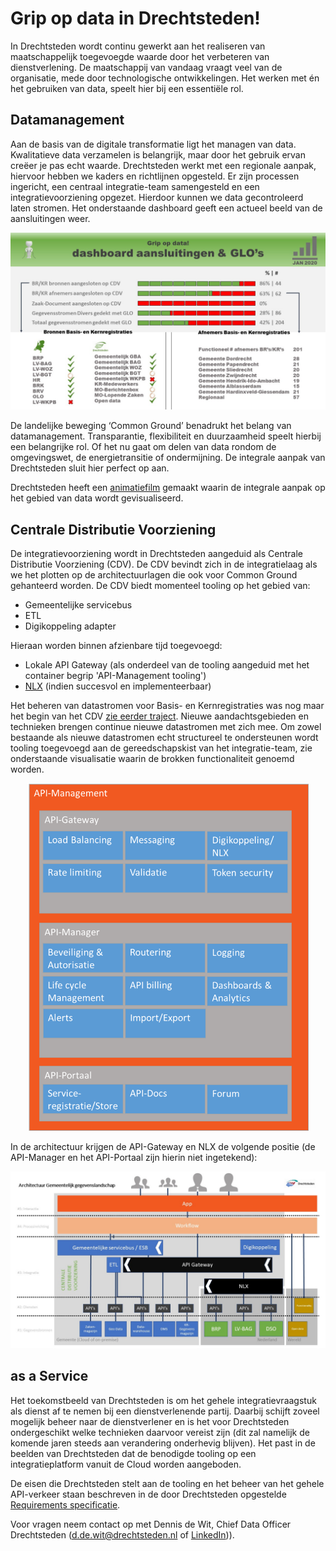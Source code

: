 # Grip op data in Drechtsteden!

In Drechtsteden wordt continu gewerkt aan het realiseren van maatschappelijk toegevoegde waarde door het verbeteren van dienstverlening. De maatschappij van vandaag vraagt veel van de organisatie, mede door technologische ontwikkelingen. Het werken met én het gebruiken van data, speelt hier bij een essentiële rol. 

## Datamanagement

Aan de basis van de digitale transformatie ligt het managen van data. Kwalitatieve data verzamelen is belangrijk, maar door het gebruik ervan creëer je pas echt waarde. Drechtsteden werkt met een regionale aanpak, hiervoor hebben we kaders en richtlijnen opgesteld. Er zijn processen ingericht, een centraal integratie-team samengesteld en een integratievoorziening opgezet. Hierdoor kunnen we data gecontroleerd laten stromen. Het onderstaande dashboard geeft een actueel beeld van de aansluitingen weer. 

![alt text](https://github.com/Drechtsteden/CentraleDistributieVoorziening/blob/master/Dashboard%20CDV%20aansluitingen%20-%20jan%202020.jpg "Dashboard januari 2020")

De landelijke beweging ‘Common Ground’ benadrukt het belang van datamanagement. Transparantie, flexibiliteit en duurzaamheid speelt hierbij een belangrijke rol. Of het nu gaat om delen van data rondom de omgevingswet, de energietransitie of ondermijning.  De integrale aanpak van Drechtsteden sluit hier perfect op aan.

Drechtsteden heeft een [animatiefilm](https://www.youtube.com/watch?v=kednu5b_8ew) gemaakt waarin de integrale aanpak op het gebied van data wordt gevisualiseerd. 

## Centrale Distributie Voorziening 
De integratievoorziening wordt in Drechtsteden aangeduid als Centrale Distributie Voorziening (CDV). De CDV bevindt zich in de integratielaag als we het plotten op de architectuurlagen die ook voor Common Ground gehanteerd worden. De CDV biedt momenteel tooling op het gebied van:
-	Gemeentelijke servicebus
-	ETL
-	Digikoppeling adapter

Hieraan worden binnen afzienbare tijd toegevoegd:
-	Lokale API Gateway (als onderdeel van de tooling aangeduid met het container begrip 'API-Management tooling')
-	[NLX](https://https://nlx.io/) (indien succesvol en implementeerbaar) 

Het beheren van datastromen voor Basis- en Kernregistraties was nog maar het begin van het CDV [zie eerder traject](https://github.com/Drechtsteden/API). Nieuwe aandachtsgebieden en technieken brengen continue nieuwe datastromen met zich mee. Om zowel bestaande als nieuwe datastromen echt structureel te ondersteunen wordt tooling toegevoegd aan de gereedschapskist van het integratie-team, zie onderstaande visualisatie waarin de brokken functionaliteit genoemd worden.

<p align="center">
  <img src="functionaliteit%20API-Management.png" width="450" alt="Functionaliteit API-Management">
</p>

In de architectuur krijgen de API-Gateway en NLX de volgende positie (de API-Manager en het API-Portaal zijn hierin niet ingetekend):

![alt text](https://github.com/Drechtsteden/CentraleDistributieVoorziening/blob/master/API-Management%20Drechtsteden.jpg
"Invulling Gemeentelijke Gegevenslandschap")

## as a Service 
Het toekomstbeeld van Drechtsteden is om het gehele integratievraagstuk als dienst af te nemen bij een dienstverlenende partij. Daarbij schijft zoveel mogelijk beheer naar de dienstverlener en is het voor Drechtsteden ondergeschikt welke technieken daarvoor vereist zijn (dit zal namelijk de komende jaren steeds aan verandering onderhevig blijven). Het past in de beelden van Drechtsteden dat de benodigde tooling op een integratieplatform vanuit de Cloud worden aangeboden.

De eisen die Drechtsteden stelt aan de tooling en het beheer van het gehele API-verkeer staan beschreven in de door Drechtsteden opgestelde [Requirements specificatie](https://github.com/Drechtsteden/CentraleDistributieVoorziening/blob/master/Requirements%20specificatie%20API-Management.pdf).

Voor vragen neem contact op met Dennis de Wit, Chief Data Officer Drechtsteden (d.de.wit@drechtsteden.nl of [LinkedIn](https://www.linkedin.com/in/dennis-de-wit-57ba8a20/
"Dennis de Wit"))).
